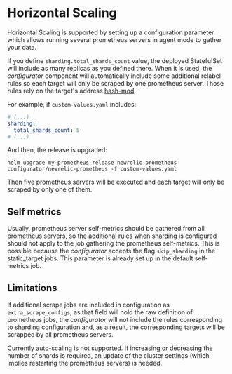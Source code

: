 # Horizontal Scaling

Horizontal Scaling is supported by setting up a configuration parameter which allows running several prometheus servers in agent mode to gather your data.

If you define `sharding.total_shards_count` value, the deployed StatefulSet will include as many replicas as you defined there. When it is used, the _configurator_ component will automatically include some additional relabel rules so each target will only be scraped by one prometheus server. Those
rules rely on the target's address [hash-mod](https://prometheus.io/docs/prometheus/latest/configuration/configuration/#relabel_config).

For example, if `custom-values.yaml` includes:

```yaml
# (...)
sharding:
  total_shards_count: 5
# (...)
```

And then, the release is upgraded:

```shell
helm upgrade my-prometheus-release newrelic-prometheus-configurator/newrelic-prometheus -f custom-values.yaml
```

Then five prometheus servers will be executed and each target will only be scraped by only one of them.

## Self metrics

Usually, prometheus server self-metrics should be gathered from all prometheus servers, so the additional rules when sharding is configured should not apply to the job gathering the prometheus self-metrics. This is possible because the _configurator_ accepts the flag `skip_sharding` in the static_target jobs. This parameter is already set up in the default self-metrics job.


## Limitations

If additional scrape jobs are included in configuration as `extra_scrape_configs`, as that field will hold the raw definition of prometheus jobs, the _configurator_ will not include the rules corresponding to sharding configuration and, as a result, the corresponding targets will be scrapped by all
prometheus servers.

Currently auto-scaling is not supported. If increasing or decreasing the number of shards is required, an update of the cluster settings (which implies restarting the prometheus servers) is needed.
